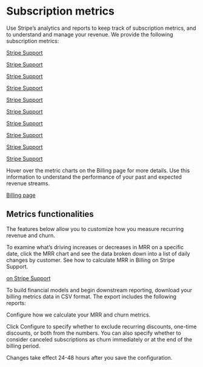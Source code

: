 # Subscription metrics

Use Stripe’s analytics and reports to keep track of subscription metrics, and to understand and manage your revenue. We provide the following subscription metrics:

[Stripe Support](https://support.stripe.com/questions/calculating-monthly-recurring-revenue-(mrr)-in-billing)

[Stripe Support](https://support.stripe.com/questions/understanding-active-subscribers)

[Stripe Support](https://support.stripe.com/questions/understanding-the-new-subscribers-metric)

[Stripe Support](https://support.stripe.com/questions/impact-of-subscription-trial-periods-on-monthly-recurring-revenue-%28mrr%29-in-billing)

[Stripe Support](https://support.stripe.com/questions/calculating-trial-conversion-rate-in-billing)

[Stripe Support](https://support.stripe.com/questions/calculating-subscriber-churn-rate-in-billing#:~:text=Billing-,Subscriber%20Churn%20Rate,-The%20churn%20rate)

[Stripe Support](https://support.stripe.com/questions/calculating-subscriber-churn-rate-in-billing#:~:text=numerator%20and%20denominator.-,Churned%20Revenue,-The%20churned%20revenue)

[Stripe Support](https://support.stripe.com/questions/subscriber-cohorts-and-cohort-retention-in-billing)

[Stripe Support](https://support.stripe.com/questions/calculating-average-revenue-per-user-in-billing)

[Stripe Support](https://support.stripe.com/questions/calculating-subscriber-lifetime-value-in-billing)

Hover over the metric charts on the Billing page for more details. Use this information to understand the performance of your past and expected revenue streams.

[Billing page](https://dashboard.stripe.com/billing)

## Metrics functionalities

The features below allow you to customize how you measure recurring revenue and churn.

To examine what’s driving increases or decreases in MRR on a specific date, click the MRR chart and see the data broken down into a list of daily changes by customer. See how to calculate MRR in Billing on Stripe Support.

[on Stripe Support](https://support.stripe.com/questions/calculating-monthly-recurring-revenue-(mrr)-in-billing)

To build financial models and begin downstream reporting, download your billing metrics data in CSV format. The export includes the following reports:

Configure how we calculate your MRR and churn metrics.

Click Configure to specify whether to exclude recurring discounts, one-time discounts, or both from the numbers. You can also specify whether to consider canceled subscriptions as churn immediately or at the end of the billing period.

Changes take effect 24-48 hours after you save the configuration.
